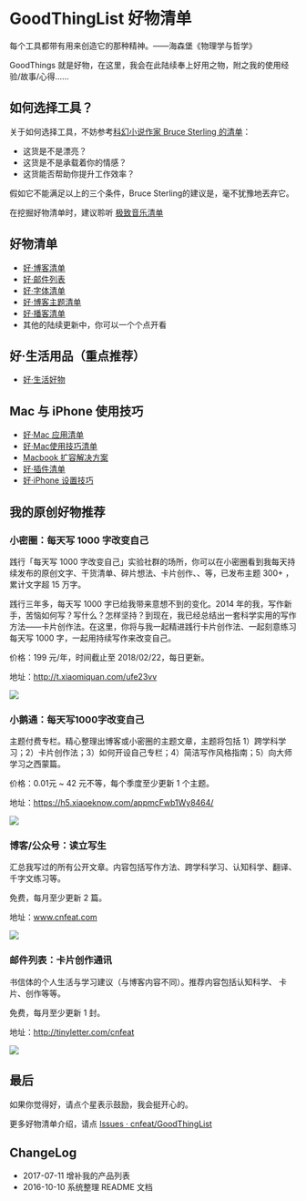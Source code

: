 # GoodThingList 好物清单

每个工具都带有用来创造它的那种精神。——海森堡《物理学与哲学》

GoodThings 就是好物，在这里，我会在此陆续奉上好用之物，附之我的使用经验/故事/心得……

## 如何选择工具？

关于如何选择工具，不妨参考[科幻小说作家 Bruce Sterling 的清单](http://www.tonyyet.com/tools)：

- 这货是不是漂亮？
- 这货是不是承载着你的情感？
- 这货能否帮助你提升工作效率？

假如它不能满足以上的三个条件，Bruce Sterling的建议是，毫不犹豫地丟弃它。

在挖掘好物清单时，建议聆听 [极致音乐清单](http://www.xiami.com/search/album/?spm=a1z1s.3521865.23309985.3.eDI0b6&key=The+Essential+Masterpieces)



## 好物清单

- [好·博客清单](https://github.com/cnfeat/GoodThingList/blob/master/GoodBlogList.md)
- [好·邮件列表](https://github.com/cnfeat/GoodThingList/blob/master/GoodMailList.md)
- [好·字体清单](https://github.com/cnfeat/GoodThingList/blob/master/GoodFontList.md)
- [好·博客主题清单](https://github.com/cnfeat/GoodThingList/blob/master/GoodJekyllBlogList.md)
- [好·播客清单](https://github.com/cnfeat/GoodThingList/blob/master/GoodPodcastList.md)
- 其他的陆续更新中，你可以一个个点开看

## 好·生活用品（重点推荐）

- [好·生活好物](https://github.com/cnfeat/GoodThingList/blob/master/GoodLivingGoods.md)


## Mac 与 iPhone 使用技巧

* [好·Mac 应用清单](https://github.com/cnfeat/GoodThingList/blob/master/GoodMacAppList.md)
* [好·Mac使用技巧清单](https://github.com/cnfeat/GoodThingList/blob/master/GoodMacSkillList.md)
* [Macbook 扩容解决方案](https://github.com/cnfeat/GoodThingList/blob/master/MacbookProSSDUpdate.md)
* [好·插件清单](https://github.com/cnfeat/GoodThingList/blob/master/GoodChromePluginList.md)
* [好·iPhone 设置技巧](https://github.com/cnfeat/GoodThingList/blob/master/MyiPhoneDestopSetting.md)

## 我的原创好物推荐


### 小密圈：每天写 1000 字改变自己

践行「每天写 1000 字改变自己」实验社群的场所，你可以在小密圈看到我每天持续发布的原创文字、干货清单、碎片想法、卡片创作、、等，已发布主题 300+ ，累计文字超 15 万字。

践行三年多，每天写 1000 字已给我带来意想不到的变化。2014 年的我，写作新手，苦恼如何写？写什么？怎样坚持？到现在，我已经总结出一套科学实用的写作方法——卡片创作法。在这里，你将与我一起精进践行卡片创作法、一起刻意练习每天写 1000 字，一起用持续写作来改变自己。

价格：199 元/年，时间截止至 2018/02/22，每日更新。

地址：http://t.xiaomiquan.com/ufe23vv

![](http://openmindclub.qiniudn.com/omt/ProductList01.jpg?imageMogr2/thumbnail/!30p)

### 小鹅通：每天写1000字改变自己

主题付费专栏。精心整理出博客或小密圈的主题文章，主题将包括 1）跨学科学习；2）卡片创作法；3）如何开设自己专栏；4）简洁写作风格指南；5）向大师学习之西蒙篇。

价格：0.01元 ~ 42 元不等，每个季度至少更新 1 个主题。

地址：https://h5.xiaoeknow.com/appmcFwb1Wy8464/

![](http://openmindclub.qiniudn.com/omt/ProductList02.jpg?imageMogr2/thumbnail/!30p)

### 博客/公众号：读立写生

汇总我写过的所有公开文章。内容包括写作方法、跨学科学习、认知科学、翻译、千字文练习等。

免费，每月至少更新 2 篇。

地址：www.cnfeat.com 

![](http://openmindclub.qiniudn.com/omt/ProductList03.jpg?imageMogr2/thumbnail/!30p)

### 邮件列表：卡片创作通讯

书信体的个人生活与学习建议（与博客内容不同）。推荐内容包括认知科学、 卡片、创作等等。

免费，每月至少更新 1 封。

地址：http://tinyletter.com/cnfeat

![](http://openmindclub.qiniudn.com/omt/ProductList04.jpg?imageMogr2/thumbnail/!30p)


## 最后

如果你觉得好，请点个星表示鼓励，我会挺开心的。

更多好物清单介绍，请点 [Issues · cnfeat/GoodThingList](https://github.com/cnfeat/GoodThingList/issues)




## ChangeLog


- 2017-07-11 增补我的产品列表
- 2016-10-10 系统整理 README 文档